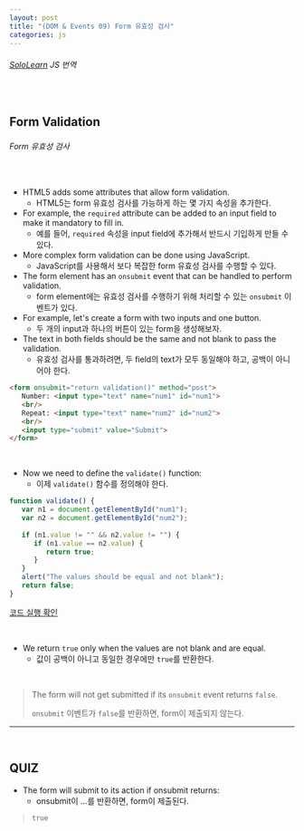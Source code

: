 ```yaml
---
layout: post
title: "(DOM & Events 09) Form 유효성 검사"
categories: js
---
```


###### [SoloLearn](https://www.sololearn.com/) JS 번역

<br>

## Form Validation

###### Form 유효성 검사

<br>

- HTML5 adds some attributes that allow form validation.
  - HTML5는 form 유효성 검사를 가능하게 하는 몇 가지 속성을 추가한다.
- For example, the `required` attribute can be added to an input field to make it mandatory to fill in.
  - 예를 들어, `required` 속성을 input field에 추가해서 반드시 기입하게 만들 수 있다.
- More complex form validation can be done using JavaScript.
  - JavaScript를 사용해서 보다 복잡한 form 유효성 검사를 수행할 수 있다.
- The form element has an `onsubmit` event that can be handled to perform validation.
  - form element에는 유효성 검사를 수행하기 위해 처리할 수 있는 `onsubmit` 이벤트가 있다.
- For example, let's create a form with two inputs and one button.
  - 두 개의 input과 하나의 버튼이 있는 form을 생성해보자.
- The text in both fields should be the same and not blank to pass the validation.
  - 유효성 검사를 통과하려면, 두 field의 text가 모두 동일해야 하고, 공백이 아니어야 한다.

```html
<form onsubmit="return validation()" method="post">
   Number: <input type="text" name="num1" id="num1">
   <br/>
   Repeat: <input type="text" name="num2" id="num2">
   <br/>
   <input type="submit" value="Submit">
</form>
```

<br>

- Now we need to define the `validate()` function:
  - 이제 `validate()` 함수를 정의해야 한다.

```js
function validate() {
   var n1 = document.getElementById("num1");
   var n2 = document.getElementById("num2");
   
   if (n1.value != "" && n2.value != "") {
      if (n1.value == n2.value) {
         return true;
      }
   }
   alert("The values should be equal and not blank");
   return false;
}
```

[코드 실행 확인](https://code.sololearn.com/966/#js)

<br>

- We return `true` only when the values are not blank and are equal.
  - 값이 공백이 아니고 동일한 경우에만 `true`를 반환한다.

<br>

> The form will not get submitted if its `onsubmit` event returns `false`.
>
> `onsubmit` 이벤트가 `false`를 반환하면, form이 제출되지 않는다.

------

<br>

## QUIZ

- The form will submit to its action if onsubmit returns:
  - onsubmit이 ...를 반환하면, form이 제출된다.

> `true`

<br>